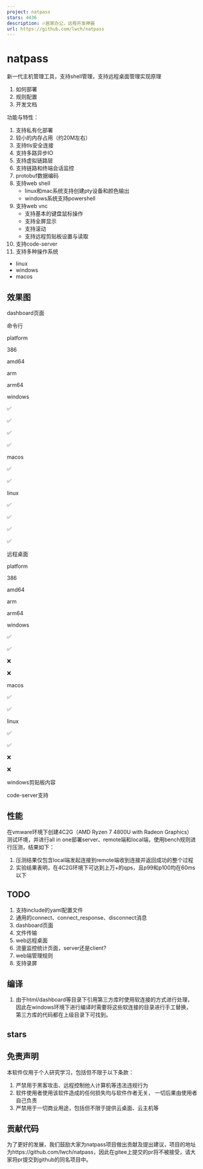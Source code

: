 ```yaml
---
project: natpass
stars: 4436
description: 🔥居家办公，远程开发神器
url: https://github.com/lwch/natpass
---
```


natpass
=======

新一代主机管理工具，支持shell管理，支持远程桌面管理实现原理

1.  如何部署
2.  规则配置
3.  开发文档

功能与特性：

1.  支持私有化部署
2.  较小的内存占用（约20M左右）
3.  支持tls安全连接
4.  支持多路异步IO
5.  支持虚拟链路层
6.  支持链路和终端会话监控
7.  protobuf数据编码
8.  支持web shell
    -   linux和mac系统支持创建pty设备和颜色输出
    -   windows系统支持powershell
9.  支持web vnc
    -   支持基本的键盘鼠标操作
    -   支持全屏显示
    -   支持滚动
    -   支持远程剪贴板设置与读取
10.  支持code-server
11.  支持多种操作系统

-   linux
-   windows
-   macos

效果图
---

dashboard页面

命令行

platform

386

amd64

arm

arm64

windows

✅

✅

✅

✅

macos

✅

✅

linux

✅

✅

✅

✅

远程桌面

platform

386

amd64

arm

arm64

windows

✅

✅

❌

❌

macos

✅

✅

linux

✅

✅

❌

❌

windows剪贴板内容

code-server支持

性能
--

在vmware环境下创建4C2G（AMD Ryzen 7 4800U with Radeon Graphics）测试环境，并进行all in one部署server、remote端和local端，使用bench规则进行压测，结果如下：

1.  压测结果仅包含local端发起连接到remote端收到连接并返回成功的整个过程
2.  实验结果表明，在4C2G环境下可达到上万+的qps，且p99和p100均在60ms以下

TODO
----

1.  支持include的yaml配置文件
2.  通用的connect、connect\_response、disconnect消息
3.  dashboard页面
4.  文件传输
5.  web远程桌面
6.  流量监控统计页面，server还是client?
7.  web端管理规则
8.  支持录屏

编译
--

1.  由于html/dashboard等目录下引用第三方库时使用软连接的方式进行处理， 因此在windows环境下进行编译时需要将这些软连接的目录进行手工替换， 第三方库的代码都在上级目录下可找到。

stars
-----

免责声明
----

本软件仅用于个人研究学习，包括但不限于以下条款：

1.  严禁用于黑客攻击、远程控制他人计算机等违法违规行为
2.  软件使用者使用该软件造成的任何损失均与软件作者无关， 一切后果由使用者自己负责
3.  严禁用于一切商业用途，包括但不限于提供云桌面、云主机等

贡献代码
----

为了更好的发展，我们鼓励大家为natpass项目做出贡献及提出建议，项目的地址为https://github.com/lwch/natpass，因此在gitee上提交的pr将不被接受，请大家将pr提交到github的同名项目中。

